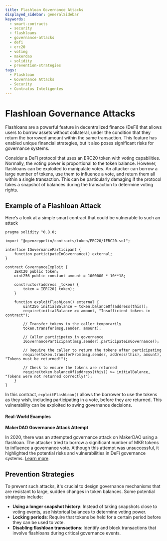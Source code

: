 ```yaml
---
title: Flashloan Governance Attacks
displayed_sidebar: generalSidebar
keywords:
  - smart-contracts
  - security
  - flashloans
  - governance-attacks
  - defi
  - erc20
  - voting
  - makerdao
  - solidity
  - prevention-strategies
tags:
  - Flashloan
  - Governance Attacks
  - Security
  - Contratos Inteligentes
---
```


# Flashloan Governance Attacks

Flashloans are a powerful feature in decentralized finance (DeFi) that allows users to borrow assets without collateral, under the condition that they return the borrowed amount within the same transaction. This feature has enabled unique financial strategies, but it also poses significant risks for governance systems.

Consider a DeFi protocol that uses an ERC20 token with voting capabilities. Normally, the voting power is proportional to the token balance. However, flashloans can be exploited to manipulate votes. An attacker can borrow a large number of tokens, use them to influence a vote, and return them all within a single transaction. This can be particularly damaging if the protocol takes a snapshot of balances during the transaction to determine voting rights.

## Example of a Flashloan Attack

Here’s a look at a simple smart contract that could be vulnerable to such an attack

```solidity
pragma solidity ^0.8.0;

import "@openzeppelin/contracts/token/ERC20/IERC20.sol";

interface IGovernanceParticipant {
    function participateInGovernance() external;
}

contract GovernanceExploit {
    IERC20 public token;
    uint256 public constant amount = 1000000 * 10**18;

    constructor(address _token) {
        token = IERC20(_token);
    }

    function exploitFlashLoan() external {
        uint256 initialBalance = token.balanceOf(address(this));
        require(initialBalance >= amount, "Insufficient tokens in contract");

        // Transfer tokens to the caller temporarily
        token.transfer(msg.sender, amount);

        // Caller participates in governance
        IGovernanceParticipant(msg.sender).participateInGovernance();

        // Require the caller to return the tokens after participating
        require(token.transferFrom(msg.sender, address(this), amount), "Tokens must be returned!");

        // Check to ensure the tokens are returned
        require(token.balanceOf(address(this)) >= initialBalance, "Tokens were not returned correctly!");
    }
}

```

In this contract, `exploitFlashLoan()` allows the borrower to use the tokens as they wish, including participating in a vote, before they are returned. This vulnerability can be exploited to swing governance decisions.

#### Real-World Examples

**MakerDAO Governance Attack Attempt**

In 2020, there was an attempted governance attack on MakerDAO using a flashloan. The attacker tried to borrow a significant number of MKR tokens to influence a governance vote. Although this attempt was unsuccessful, it highlighted the potential risks and vulnerabilities in DeFi governance systems. [Learn more](https://www.theblock.co/post/82721/makerdao-issues-warning-after-a-flash-loan-is-used-to-pass-a-governance-vote).

## Prevention Strategies

To prevent such attacks, it's crucial to design governance mechanisms that are resistant to large, sudden changes in token balances. Some potential strategies include:

- **Using a longer snapshot history**: Instead of taking snapshots close to voting events, use historical balances to determine voting power.
- **Locking periods**: Require that tokens be held for a certain period before they can be used to vote.
- **Disabling flashloan transactions**: Identify and block transactions that involve flashloans during critical governance events.
